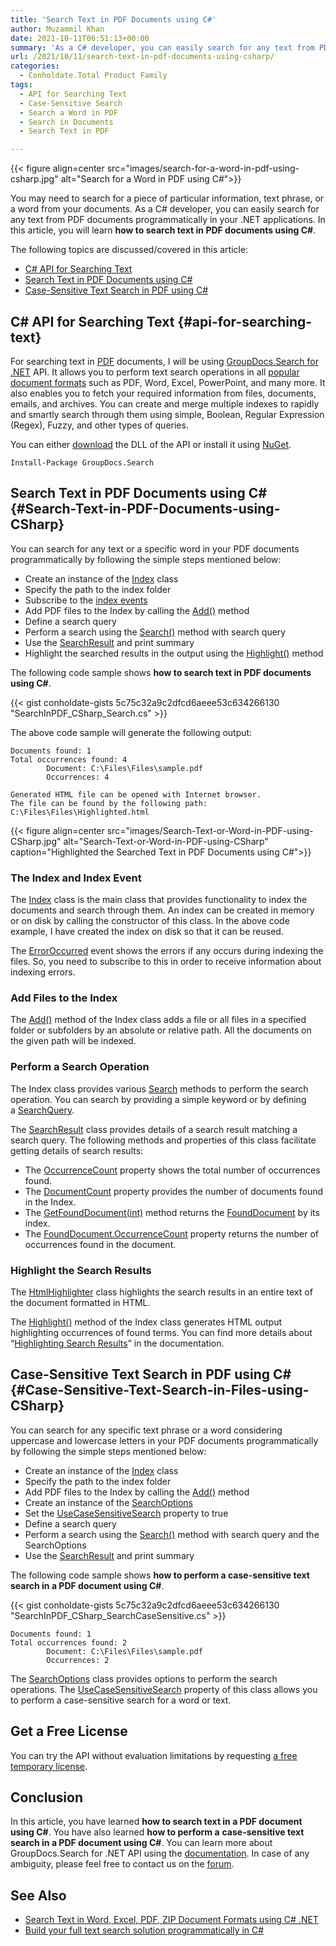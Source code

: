 ```yaml
---
title: 'Search Text in PDF Documents using C#'
author: Muzammil Khan
date: 2021-10-11T06:51:13+00:00
summary: 'As a C# developer, you can easily search for any text from PDF documents programmatically in your .NET applications. In this article, you will learn <strong>how to search for a word in PDF documents using C#</strong>.'
url: /2021/10/11/search-text-in-pdf-documents-using-csharp/
categories:
  - Conholdate.Total Product Family
tags:
  - API for Searching Text
  - Case-Sensitive Search
  - Search a Word in PDF
  - Search in Documents
  - Search Text in PDF

---
```



{{< figure align=center src="images/search-for-a-word-in-pdf-using-csharp.jpg" alt="Search for a Word in PDF using C#">}}
 

You may need to search for a piece of particular information, text phrase, or a word from your documents. As a C# developer, you can easily search for any text from PDF documents programmatically in your .NET applications. In this article, you will learn&nbsp;**how to search text in PDF documents using C#**.

The following topics are discussed/covered in this article:

  * [C# API for Searching Text][2]
  * [Search Text in PDF Documents using C#][3]
  * [Case-Sensitive Text Search in PDF using C#][4]

## C# API for Searching Text {#api-for-searching-text}

For searching text in&nbsp;[PDF][5]&nbsp;documents, I will be using&nbsp;[GroupDocs.Search for .NET][6]&nbsp;API. It allows you to perform text search operations in all [popular document formats][7] such as PDF, Word, Excel, PowerPoint, and many more. It also enables you to fetch your required information from files, documents, emails, and archives. You can create and merge multiple indexes to rapidly and smartly search through them using simple, Boolean, Regular Expression (Regex), Fuzzy, and other types of queries.&nbsp;

You can either&nbsp;[download][8]&nbsp;the DLL of the API or install it using&nbsp;[NuGet][9].

<pre class="wp-block-code"><code>Install-Package GroupDocs.Search</code></pre>

## Search Text in PDF Documents using C# {#Search-Text-in-PDF-Documents-using-CSharp}

You can search for any text or a specific word in your PDF documents programmatically by following the simple steps mentioned below:

  * Create an instance of the&nbsp;[Index][10] class
  * Specify the path to the index folder
  * Subscribe to the&nbsp;[index events][11]
  * Add PDF files to the Index by calling the&nbsp;[Add()][12]&nbsp;method
  * Define a search query
  * Perform a search using the&nbsp;[Search()][13]&nbsp;method with search query
  * Use the&nbsp;[SearchResult][14]&nbsp;and print summary
  * Highlight the searched results in the output using the&nbsp;[Highlight()][15]&nbsp;method

The following code sample shows **how to search text in PDF documents using C#**.

{{< gist conholdate-gists 5c75c32a9c2dfcd6aeee53c634266130 "SearchInPDF_CSharp_Search.cs" >}}

The above code sample will generate the following output:

<pre class="wp-block-code"><code>Documents found: 1
Total occurrences found: 4
        Document: C:\Files\Files\sample.pdf
        Occurrences: 4

Generated HTML file can be opened with Internet browser.
The file can be found by the following path:
C:\Files\Files\Highlighted.html</code></pre>

{{< figure align=center src="images/Search-Text-or-Word-in-PDF-using-CSharp.jpg" alt="Search-Text-or-Word-in-PDF-using-CSharp" caption="Highlighted the Searched Text in PDF Documents using C#">}}
 

### The Index and Index Event

The&nbsp;[Index][10]&nbsp;class is the main class that provides functionality to index the documents and search through them. An index can be created in memory or on disk by calling the constructor of this class. In the above code example, I have created the index on disk so that it can be reused.

The&nbsp;[ErrorOccurred][11]&nbsp;event shows the errors if any occurs during indexing the files. So, you need to subscribe to this in order to receive information about indexing errors.

### Add Files to the Index

The&nbsp;[Add()][12]&nbsp;method of the Index class adds a file or all files in a specified folder or subfolders by an absolute or relative path. All the documents on the given path will be indexed.

### Perform a Search Operation

The Index class provides various&nbsp;[Search][13]&nbsp;methods to perform the search operation. You can search by providing a simple keyword or by defining a&nbsp;[SearchQuery][17].

The&nbsp;[SearchResult][14]&nbsp;class provides details of a search result matching a search query. The following methods and properties of this class facilitate getting details of search results:

  * The&nbsp;[OccurrenceCount][18] property shows the total number of occurrences found.
  * The [DocumentCount][19] property provides the number of documents found in the Index.
  * The&nbsp;[GetFoundDocument(int)][20]&nbsp;method returns the&nbsp;[FoundDocument][21] by its index.
  * The&nbsp;[FoundDocument.OccurrenceCount][22] property returns the number of occurrences found in the document.

### Highlight the Search Results

The&nbsp;[HtmlHighlighter][23]&nbsp;class highlights the search results in an entire text of the document formatted in HTML.

The&nbsp;[Highlight()][15]&nbsp;method of the Index class generates HTML output highlighting occurrences of found terms. You can find more details about “[Highlighting Search Results][24]” in the documentation.

## Case-Sensitive Text Search in PDF using C# {#Case-Sensitive-Text-Search-in-Files-using-CSharp}

You can search for any specific text phrase or a word considering uppercase and lowercase letters in your PDF documents programmatically by following the simple steps mentioned below:

  * Create an instance of the&nbsp;[Index][10] class
  * Specify the path to the index folder
  * Add PDF files to the Index by calling the&nbsp;[Add()][12]&nbsp;method
  * Create an instance of the [SearchOptions][25]
  * Set the [UseCaseSensitiveSearch][26] property to true
  * Define a search query
  * Perform a search using the&nbsp;[Search()][13]&nbsp;method with search query and the SearchOptions
  * Use the&nbsp;[SearchResult][14]&nbsp;and print summary

The following code sample shows **how to perform a **case-sensitive text**** **search in a PDF document using C#**.

{{< gist conholdate-gists 5c75c32a9c2dfcd6aeee53c634266130 "SearchInPDF_CSharp_SearchCaseSensitive.cs" >}}

<pre class="wp-block-code"><code>Documents found: 1
Total occurrences found: 2
        Document: C:\Files\Files\sample.pdf
        Occurrences: 2</code></pre>

The [SearchOptions][25] class provides options to perform the search operations. The [UseCaseSensitiveSearch][26] property of this class allows you to perform a case-sensitive search for a word or text. 

## Get a Free License

You can try the API without evaluation limitations by requesting&nbsp;[a free temporary license][27].

## Conclusion

In this article, you have learned&nbsp;**how to&nbsp;search text in a PDF document using C#**. You have also learned **how to perform a** **case-sensitive text search in a PDF document using C#**. You can learn more about GroupDocs.Search for .NET API using the&nbsp;[documentation][28]. In case of any ambiguity, please feel free to contact us on the&nbsp;[forum][29].

## See Also

  * [Search Text in Word, Excel, PDF, ZIP Document Formats using C# .NET][30]
  * [Build your full text search solution programmatically in C#][31]

 [1]: https://blog.conholdate.com/wp-content/uploads/sites/27/2021/10/search-for-a-word-in-pdf-using-csharp.jpg
 [2]: #api-for-searching-text
 [3]: #Search-Text-in-PDF-Documents-using-CSharp
 [4]: #Case-Sensitive-Text-Search-in-Files-using-CSharp
 [5]: https://docs.fileformat.com/pdf/
 [6]: https://products.groupdocs.com/search/net
 [7]: https://docs.groupdocs.com/search/net/supported-document-formats/
 [8]: https://downloads.groupdocs.com/search/net
 [9]: https://www.nuget.org/packages/groupdocs.search
 [10]: https://apireference.groupdocs.com/search/net/groupdocs.search/index
 [11]: https://apireference.groupdocs.com/search/net/groupdocs.search.events/eventhub/events/erroroccurred
 [12]: https://apireference.groupdocs.com/search/net/groupdocs.search.index/add/methods/1
 [13]: https://apireference.groupdocs.com/search/net/groupdocs.search.index/search/methods/2
 [14]: https://apireference.groupdocs.com/search/net/groupdocs.search.results/searchresult
 [15]: https://apireference.groupdocs.com/search/net/groupdocs.search/index/methods/highlight
 [16]: https://blog.conholdate.com/wp-content/uploads/sites/27/2021/10/Search-Text-or-Word-in-PDF-using-CSharp.jpg
 [17]: https://apireference.groupdocs.com/search/net/groupdocs.search/SearchQuery
 [18]: https://apireference.groupdocs.com/search/net/groupdocs.search.results/searchresult/properties/occurrencecount
 [19]: https://apireference.groupdocs.com/search/net/groupdocs.search.results/searchresult/properties/documentcount
 [20]: https://apireference.groupdocs.com/search/net/groupdocs.search.results/searchresult/methods/getfounddocument
 [21]: https://apireference.groupdocs.com/search/net/groupdocs.search.results/FoundDocument
 [22]: https://apireference.groupdocs.com/search/net/groupdocs.search.results/founddocument/properties/occurrencecount
 [23]: https://apireference.groupdocs.com/search/net/groupdocs.search.highlighters/HtmlHighlighter
 [24]: https://docs.groupdocs.com/search/net/highlighting-search-results/
 [25]: https://apireference.groupdocs.com/search/net/groupdocs.search.options/searchoptions
 [26]: https://apireference.groupdocs.com/search/net/groupdocs.search.options/searchoptions/properties/usecasesensitivesearch
 [27]: https://purchase.groupdocs.com/temporary-license
 [28]: https://docs.groupdocs.com/search/net/
 [29]: https://forum.groupdocs.com/c/search/
 [30]: https://blog.groupdocs.com/2020/05/29/search-text-in-word-excel-pdf-zip-document-formats-using-csharp-net/
 [31]: https://blog.groupdocs.com/2019/11/22/build-your-full-text-search-solution-in-csharp/




